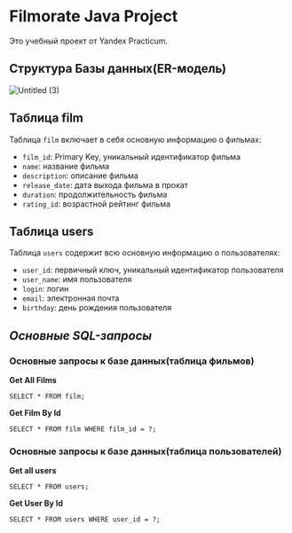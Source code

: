 # Filmorate Java Project
Это учебный проект от Yandex Practicum.

## Структура Базы данных(ER-модель)
![Untitled (3)](https://github.com/Eenot/java-filmorate/assets/142352553/43fb8379-9976-4001-b4e8-4b4445762094)



## Таблица film

Таблица ```film``` включает в себя основную информацию о фильмах:
* ```film_id```: Primary Key, уникальный идентификатор фильма
* ```name```: название фильма
* ```description```: описание фильма
* ```release_date```: дата выхода фильма в прокат
* ```duration```: продолжительность фильма
* ```rating_id```: возрастной рейтинг фильма

## Таблица users
Таблица ```users``` содержит всю основную информацию о пользователях:
* ```user_id```: первичный ключ, уникальный идентификатор пользователя
* ```user_name```: имя пользователя
* ```login```: логин
* ```email```: электронная почта
* ```birthday```: день рождения пользователя


## _Основные SQL-запросы_
### Основные запросы к базе данных(таблица фильмов)

**Get All Films**
```
SELECT * FROM film;
```

**Get Film By Id**
```
SELECT * FROM film WHERE film_id = ?;
```

### Основные запросы к базе данных(таблица пользователей)

**Get all users**
```
SELECT * FROM users;
```

**Get User By Id**
```
SELECT * FROM users WHERE user_id = ?;
```
